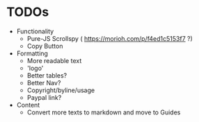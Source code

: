 # TODOs
* Functionality
  * Pure-JS Scrollspy ( https://morioh.com/p/f4ed1c5153f7 ?)
  * Copy Button
* Formatting
  * More readable text
  * 'logo'
  * Better tables?
  * Better Nav?
  * Copyright/byline/usage
  * Paypal link?
* Content
  * Convert more texts to markdown and move to Guides
